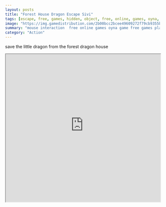```yaml
---
layout: posts
title: "Forest House Dragon Escape Sivi"
tags: [escape, free, games, hidden, object, free, online, games, oyna, game, free, games, play, play, games]
image: "https://img.gamedistribution.com/2b00bcc2bcee49609272f79cb9355b9a.jpg"
summary: "mouse interaction  free online games oyna game free games play play games"
category: "Action"
---
```


save the little dragon from the forest dragon house

<iframe width="100%" height="480px;" src="https://flash.gamedistribution.com?game=2b00bcc2bcee49609272f79cb9355b9a"></iframe>